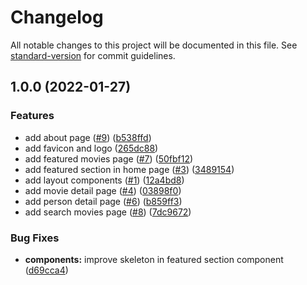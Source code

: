 # Changelog

All notable changes to this project will be documented in this file. See [standard-version](https://github.com/conventional-changelog/standard-version) for commit guidelines.

## 1.0.0 (2022-01-27)


### Features

* add about page ([#9](https://github.com/akmalhisyammm/rikumovies/issues/9)) ([b538ffd](https://github.com/akmalhisyammm/rikumovies/commit/b538ffd46a5075cccb7786287f28fe846750a9d6))
* add favicon and logo ([265dc88](https://github.com/akmalhisyammm/rikumovies/commit/265dc889d7383f6cdc2ceba37b85a8a63df786d4))
* add featured movies page ([#7](https://github.com/akmalhisyammm/rikumovies/issues/7)) ([50fbf12](https://github.com/akmalhisyammm/rikumovies/commit/50fbf1243ed81676eb6fd3fbc5324da0ff3d126e))
* add featured section in home page ([#3](https://github.com/akmalhisyammm/rikumovies/issues/3)) ([3489154](https://github.com/akmalhisyammm/rikumovies/commit/3489154939cbbfad3c5871d928c861f4f10c5971))
* add layout components ([#1](https://github.com/akmalhisyammm/rikumovies/issues/1)) ([12a4bd8](https://github.com/akmalhisyammm/rikumovies/commit/12a4bd840ab12284af59ea57926ca029a32ad1a7))
* add movie detail page ([#4](https://github.com/akmalhisyammm/rikumovies/issues/4)) ([03898f0](https://github.com/akmalhisyammm/rikumovies/commit/03898f0f97ef66fb6261b0933d2a2256f962c05d))
* add person detail page ([#6](https://github.com/akmalhisyammm/rikumovies/issues/6)) ([b859ff3](https://github.com/akmalhisyammm/rikumovies/commit/b859ff31de63e850a0025fa269157d6b9a0569d6))
* add search movies page ([#8](https://github.com/akmalhisyammm/rikumovies/issues/8)) ([7dc9672](https://github.com/akmalhisyammm/rikumovies/commit/7dc96723309bd10ee42b72dc58024a29f20824ce))


### Bug Fixes

* **components:** improve skeleton in featured section component ([d69cca4](https://github.com/akmalhisyammm/rikumovies/commit/d69cca47e97aa3e6b574ad0f4cf6ca19bb744adb))
